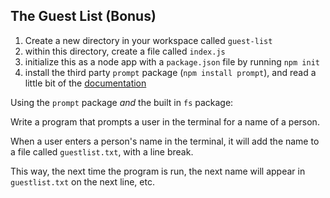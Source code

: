 ## The Guest List (Bonus)

1. Create a new directory in your workspace called `guest-list`
2. within this directory, create a file called `index.js`
3. initialize this as a node app with a `package.json` file by running `npm init`
4. install the third party `prompt` package (`npm install prompt`), and read a little bit of the [documentation](https://github.com/flatiron/prompt)

Using the `prompt` package *and* the built in `fs` package: 

Write a program that prompts a user in the terminal for a name of a person. 

When a user enters a person's name in the terminal, it will add the name to a file called `guestlist.txt`, with a line break.

This way, the next time the program is run, the next name will appear in `guestlist.txt` on the next line, etc.
